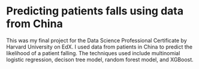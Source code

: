 # Predicting patients falls using data from China
This was my final project for the Data Science Professional Certificate by Harvard University on EdX. 
I used data from patients in China to predict the likelihood of a patient falling. 
The techniques used include multinomial logistic regression, decison tree model, random forest model, and XGBoost.
